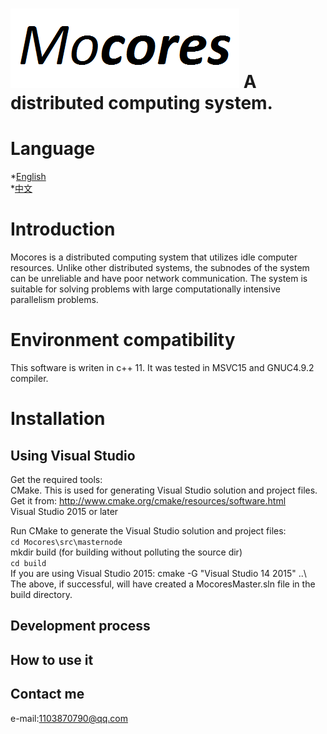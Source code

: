 ﻿![](doc/logo/logo_small.png)
A distributed computing system.
======

Language
======
*[English](https://github.com/toyteam/Mocores/blob/master/doc/readme_en.md) </br>
*[中文](https://github.com/toyteam/Mocores/blob/master/doc/readme_zh.md)


Introduction
======
Mocores is a distributed computing system that utilizes idle computer resources. Unlike other distributed systems, the subnodes of the system can be unreliable and have poor network communication. The system is suitable for solving problems with large computationally intensive parallelism problems.

# Environment compatibility
This software is writen in c++ 11. It was tested in MSVC15 and GNUC4.9.2 compiler.


# Installation

## Using Visual Studio
Get the required tools:  
CMake. This is used for generating Visual Studio solution and project files. Get it from: http://www.cmake.org/cmake/resources/software.html  
Visual Studio 2015 or later  

Run CMake to generate the Visual Studio solution and project files:  
`cd Mocores\src\masternode`  
mkdir build (for building without polluting the source dir)  
`cd build`  
If you are using Visual Studio 2015: cmake -G "Visual Studio 14 2015" ..\  
The above, if successful, will have created a MocoresMaster.sln file in the build directory.  


Development process
------



How to use it
------




Contact me
------
e-mail:1103870790@qq.com

